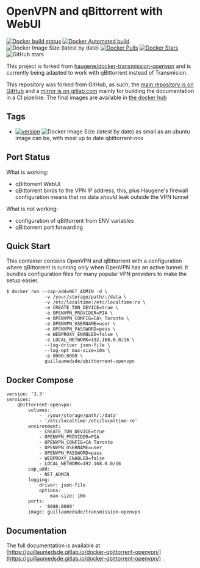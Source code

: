# OpenVPN and qBittorrent with WebUI

[![Docker build status](https://img.shields.io/docker/cloud/build/guillaumedsde/qbittorrent-openvpn)](https://hub.docker.com/r/guillaumedsde/qbittorrent-openvpn/builds)
[![Docker Automated build](https://img.shields.io/docker/cloud/automated/guillaumedsde/qbittorrent-openvpn)](https://hub.docker.com/r/guillaumedsde/qbittorrent-openvpn/)
![Docker Image Size (latest by date)](https://img.shields.io/docker/image-size/guillaumedsde/qbittorrent-openvpn)
[![Docker Pulls](https://img.shields.io/docker/pulls/guillaumedsde/qbittorrent-openvpn)](https://hub.docker.com/r/guillaumedsde/qbittorrent-openvpn/)
[![Docker Stars](https://img.shields.io/docker/stars/guillaumedsde/qbittorrent-openvpn)](https://hub.docker.com/r/guillaumedsde/qbittorrent-openvpn/)
![GitHub stars](https://img.shields.io/github/stars/guillaumedsde/docker-qbittorrent-openvpn?style=social)

This project is forked from [haugene/docker-transmission-openvpn](https://github.com/haugene/docker-transmission-openvpn) and is currently being adapted to work with qBittorrent instead of Transmision.

This repository was forked from GitHub, as such, the [main repository is on GitHub](https://github.com/guillaumedsde/docker-qbittorrent-openvpn) and a [mirror is on gitlab.com](https://gitlab.com/guillaumedsde/docker-qbittorrent-openvpn) mainly for building the documentation in a CI pipeline. The final images are available in [the docker hub](https://hub.docker.com/r/guillaumedsde/qbittorrent-openvpn/)

## Tags

- [![version](https://images.microbadger.com/badges/version/guillaumedsde/qbittorrent-openvpn.svg)](https://microbadger.com/images/guillaumedsde/qbittorrent-openvpn) ![Docker Image Size (latest by date)](https://img.shields.io/docker/image-size/guillaumedsde/qbittorrent-openvpn) as small as an ubuntu image can be, with most up to date qbittorrent-nox

## Port Status

What is working:

- qBittorrent WebUI
- qBittorrent binds to the VPN IP address, this, plus Haugene's firewall configuration means that no data _should_ leak outside the VPN tunnel

What is not working:

- configuration of qBittorrent from ENV variables
- qBittorrent port forwarding

## Quick Start

This container contains OpenVPN and qBittorrent with a configuration
where qBittorrent is running only when OpenVPN has an active tunnel.
It bundles configuration files for many popular VPN providers to make the setup easier.

```
$ docker run --cap-add=NET_ADMIN -d \
              -v /your/storage/path/:/data \
              -v /etc/localtime:/etc/localtime:ro \
              -e CREATE_TUN_DEVICE=true \
              -e OPENVPN_PROVIDER=PIA \
              -e OPENVPN_CONFIG=CA\ Toronto \
              -e OPENVPN_USERNAME=user \
              -e OPENVPN_PASSWORD=pass \
              -e WEBPROXY_ENABLED=false \
              -e LOCAL_NETWORK=192.168.0.0/16 \
              --log-driver json-file \
              --log-opt max-size=10m \
              -p 8080:8080 \
              guillaumedsde/qbittorrent-openvpn
```

## Docker Compose

```
version: '3.3'
services:
    qbittorrent-openvpn:
        volumes:
            - '/your/storage/path/:/data'
            - '/etc/localtime:/etc/localtime:ro'
        environment:
            - CREATE_TUN_DEVICE=true
            - OPENVPN_PROVIDER=PIA
            - OPENVPN_CONFIG=CA Toronto
            - OPENVPN_USERNAME=user
            - OPENVPN_PASSWORD=pass
            - WEBPROXY_ENABLED=false
            - LOCAL_NETWORK=192.168.0.0/16
        cap_add:
            - NET_ADMIN
        logging:
            driver: json-file
            options:
                max-size: 10m
        ports:
            - '8080:8080'
        image: guillaumedsde/transmission-openvpn
```

## Documentation

The full documentation is available at [https://guillaumedsde.gitlab.io/docker-qbittorrent-openvpn/](https://guillaumedsde.gitlab.io/docker-qbittorrent-openvpn/) .
